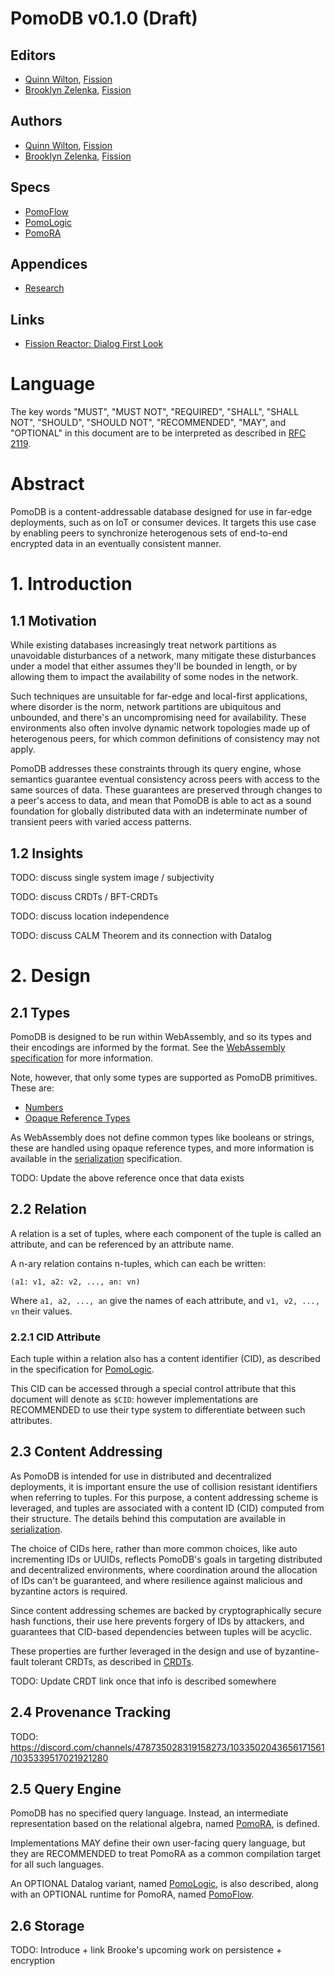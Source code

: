 # PomoDB v0.1.0 (Draft)

## Editors

* [Quinn Wilton](https://github.com/QuinnWilton), [Fission](https://fission.codes)
* [Brooklyn Zelenka](https://github.com/expede), [Fission](https://fission.codes)

## Authors

* [Quinn Wilton](https://github.com/QuinnWilton), [Fission](https://fission.codes)
* [Brooklyn Zelenka](https://github.com/expede), [Fission](https://fission.codes)

## Specs

* [PomoFlow](pomo_db/pomo_flow.md)
* [PomoLogic](pomo_db/pomo_logic.md)
* [PomoRA](pomo_db/pomo_ra.md)

## Appendices

* [Research](RESEARCH.md)

## Links

* [Fission Reactor: Dialog First Look](https://fission.codes/blog/fission-reactor-dialog-first-look/)

# Language

The key words "MUST", "MUST NOT", "REQUIRED", "SHALL", "SHALL NOT", "SHOULD", "SHOULD NOT", "RECOMMENDED", "MAY", and "OPTIONAL" in this document are to be interpreted as described in [RFC 2119](https://datatracker.ietf.org/doc/html/rfc2119).


# Abstract

PomoDB is a content-addressable database designed for use in far-edge deployments, such as on IoT or consumer devices. It targets this use case by enabling peers to synchronize heterogenous sets of end-to-end encrypted data in an eventually consistent manner.

# 1. Introduction

## 1.1 Motivation

While existing databases increasingly treat network partitions as unavoidable disturbances of a network, many mitigate these disturbances under a model that either assumes they'll be bounded in length, or by allowing them to impact the availability of some nodes in the network.

Such techniques are unsuitable for far-edge and local-first applications, where disorder is the norm, network partitions are ubiquitous and unbounded, and there's an uncompromising need for availability. These environments also often involve dynamic network topologies made up of heterogenous peers, for which common definitions of consistency may not apply.

PomoDB addresses these constraints through its query engine, whose semantics guarantee eventual consistency across peers with access to the same sources of data. These guarantees are preserved through changes to a peer's access to data, and mean that PomoDB is able to act as a sound foundation for globally distributed data with an indeterminate number of transient peers with varied access patterns.

## 1.2 Insights

TODO: discuss single system image / subjectivity

TODO: discuss CRDTs / BFT-CRDTs

TODO: discuss location independence

TODO: discuss CALM Theorem and its connection with Datalog

# 2. Design

## 2.1 Types

PomoDB is designed to be run within WebAssembly, and so its types and their encodings are informed by the format. See the [WebAssembly specification](https://webassembly.github.io/spec/core/appendix/index-types.html) for more information.

Note, however, that only some types are supported as PomoDB primitives. These are:

- [Numbers](https://webassembly.github.io/spec/core/syntax/types.html#syntax-numtype)
- [Opaque Reference Types](https://webassembly.github.io/spec/core/syntax/types.html#reference-types)

As WebAssembly does not define common types like booleans or strings, these are handled using opaque reference types, and more information is available in the [serialization](pomo_db/serialization.md) specification.

TODO: Update the above reference once that data exists

## 2.2 Relation

A relation is a set of tuples, where each component of the tuple is called an attribute, and can be referenced by an attribute name.

A n-ary relation contains n-tuples, which can each be written:

```
(a1: v1, a2: v2, ..., an: vn)
```

Where `a1, a2, ..., an` give the names of each attribute, and `v1, v2, ..., vn` their values.

### 2.2.1 CID Attribute

Each tuple within a relation also has a content identifier (CID), as described in the specification for [PomoLogic](pomo_db/pomo_logic.md#132-content-addressing).

This CID can be accessed through a special control attribute that this document will denote as `$CID`: however implementations are RECOMMENDED to use their type system to differentiate between such attributes.

## 2.3 Content Addressing

As PomoDB is intended for use in distributed and decentralized deployments, it is important ensure the use of collision resistant identifiers when referring to tuples. For this purpose, a content addressing scheme is leveraged, and tuples are associated with a content ID (CID) computed from their structure. The details behind this computation are available in [serialization](pomo_db/serialization.md).

The choice of CIDs here, rather than more common choices, like auto incrementing IDs or UUIDs, reflects PomoDB's goals in targeting distributed and decentralized environments, where coordination around the allocation of IDs can't be guaranteed, and where resilience against malicious and byzantine actors is required.

Since content addressing schemes are backed by cryptographically secure hash functions, their use here prevents forgery of IDs by attackers, and guarantees that CID-based dependencies between tuples will be acyclic.

These properties are further leveraged in the design and use of byzantine-fault tolerant CRDTs, as described in [CRDTs](pomo_db/CRDTs.md).

TODO: Update CRDT link once that info is described somewhere

## 2.4 Provenance Tracking

TODO: https://discord.com/channels/478735028319158273/1033502043656171561/1035339517021921280

## 2.5 Query Engine

PomoDB has no specified query language. Instead, an intermediate representation based on the relational algebra, named [PomoRA](pomo_db/pomo_ra.md), is defined.

Implementations MAY define their own user-facing query language, but they are RECOMMENDED to treat PomoRA as a common compilation target for all such languages.

An OPTIONAL Datalog variant, named [PomoLogic](pomo_db/pomo_logic.md), is also described, along with an OPTIONAL runtime for PomoRA, named [PomoFlow](pomo_db/pomo_flow.md).

## 2.6 Storage

TODO: Introduce + link Brooke's upcoming work on persistence + encryption